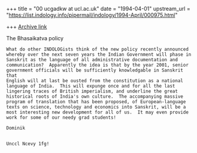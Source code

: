 +++
title = "00 ucgadkw at ucl.ac.uk"
date = "1994-04-01"
upstream_url = "https://list.indology.info/pipermail/indology/1994-April/000975.html"

+++
[Archive link](https://list.indology.info/pipermail/indology/1994-April/000975.html)

The Bhasaikatva policy
~~~~~~~~~~~~~~~~~~~~~~
What do other INDOLOGists think of the new policy recently announced
whereby over the next seven years the Indian Government will phase in
Sanskrit as the language of all administrative documentation and
communication?  Apparently the idea is that by the year 2001, senior
government officials will be sufficiently knowledgable in Sanskrit that
English will at last be ousted from the constitution as a national
language of India.  This will expunge once and for all the last
lingering traces of British imperialism, and underline the great
historical roots of India's own culture.  The accompanying massive
program of translation that has been proposed, of European-language
texts on science, technology and economics into Sanskrit, will be a
most interesting new development for all of us.  It may even provide
work for some of our needy grad students!

Dominik


Unccl Ncevy 1fg!






